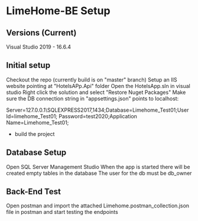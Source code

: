# LimeHome-BE Setup

 

## Versions (Current)

Visual Studio 2019 - 16.6.4

 

## Initial setup


	
Checkout the repo (currently build is on "master" branch) 
	Setup an IIS website pointing at "HotelsAPp.Api" folder 
	Open the HotelsApp.sln in visual studio 
	Right click the solution and select "Restore Nuget Packages" 
	Make sure the DB connection string in "appsettings.json" points to localhost: 


Server=127.0.0.1\\SQLEXPRESS2017,1434;Database=Limehome_Test01;User Id=limehome_Test01; Password=test2020;Application Name=Limehome_Test01;

- build the project

## Database Setup


	
Open SQL Server Management Studio 
	When the app is started there will be created empty tables in the database
	The user for the db must be db_owner


## Back-End Test


	
Open postman and import the attached Limehome.postman_collection.json file in postman and start testing the endpoints
